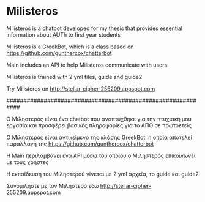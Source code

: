 # Milisteros
Milisteros is a chatbot developed for my thesis that provides essential information about AUTh to first year students


Milisteros is a GreekBot, which is a class based on https://github.com/gunthercox/chatterbot

Main includes an API to help Milisteros communicate with users

Milisteros is trained with 2 yml files, guide and guide2

Try Milisteros on http://stellar-cipher-255209.appspot.com

############################################################

Ο Μιληστερός είναι ένα chatbot που αναπτύχθηκε για την πτυχιακή μου εργασία και προσφέρει βασικές πληροφορίες για το ΑΠΘ σε πρωτοετείς


Ο Μιληστερός είναι αντικείμενο της κλάσης GreekBot, η οποία αποτελεί παραλλαγή της https://github.com/gunthercox/chatterbot

Η Main περιλαμβάνει ένα API μέσω του οποίου ο Μιληστερός επικοινωνεί με τους χρήστες

Η εκπαίδευση του Μιληστερού γίνεται με 2 yml αρχεία, το guide και guide2

Συνομιλήστε με τον Μιληστερό εδώ http://stellar-cipher-255209.appspot.com
